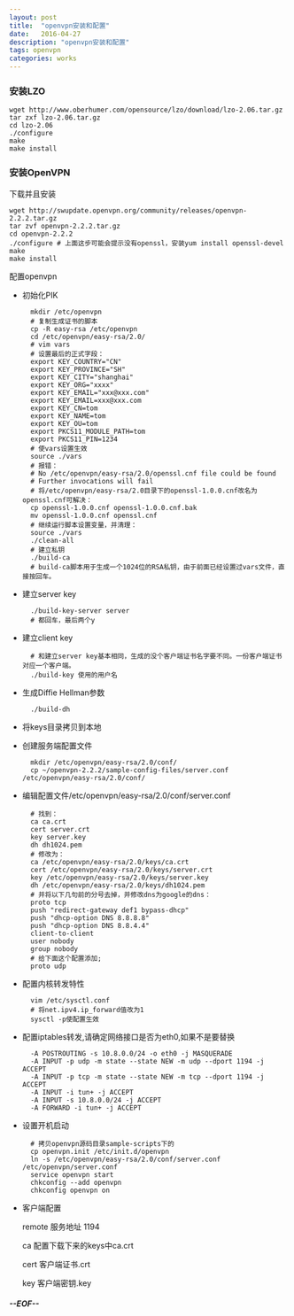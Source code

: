 ```yaml
---
layout: post
title:  "openvpn安装和配置"
date:   2016-04-27
description: "openvpn安装和配置"
tags: openvpn
categories: works
---
```


### 安装LZO
    wget http://www.oberhumer.com/opensource/lzo/download/lzo-2.06.tar.gz
    tar zxf lzo-2.06.tar.gz
    cd lzo-2.06
    ./configure
    make
    make install

### 安装OpenVPN
下载并且安装
	
	wget http://swupdate.openvpn.org/community/releases/openvpn-2.2.2.tar.gz
	tar zvf openvpn-2.2.2.tar.gz
    cd openvpn-2.2.2
    ./configure # 上面这步可能会提示没有openssl，安装yum install openssl-devel
    make
    make install
    
配置openvpn

- 初始化PIK
    
		mkdir /etc/openvpn
		# 复制生成证书的脚本
	    cp -R easy-rsa /etc/openvpn
	    cd /etc/openvpn/easy-rsa/2.0/
	    # vim vars
	    # 设置最后的正式字段：
	    export KEY_COUNTRY="CN"
	    export KEY_PROVINCE="SH"
	    export KEY_CITY="shanghai"
	    export KEY_ORG="xxxx"
	    export KEY_EMAIL="xxx@xxx.com"
	    export KEY_EMAIL=xxx@xxx.com
	    export KEY_CN=tom
	    export KEY_NAME=tom
	    export KEY_OU=tom
	    export PKCS11_MODULE_PATH=tom
	    export PKCS11_PIN=1234
	    # 使vars设置生效
	    source ./vars
	    # 报错：
	    # No /etc/openvpn/easy-rsa/2.0/openssl.cnf file could be found
	    # Further invocations will fail
	    # 将/etc/openvpn/easy-rsa/2.0目录下的openssl-1.0.0.cnf改名为openssl.cnf可解决：
	    cp openssl-1.0.0.cnf openssl-1.0.0.cnf.bak
	    mv openssl-1.0.0.cnf openssl.cnf
	    # 继续运行脚本设置变量，并清理：
	    source ./vars
	    ./clean-all
	    # 建立私钥
	    ./build-ca
	    # build-ca脚本用于生成一个1024位的RSA私钥，由于前面已经设置过vars文件，直接按回车。

- 建立server key
    
		./build-key-server server
    	# 都回车，最后两个y
    
- 建立client key

		# 和建立server key基本相同，生成的没个客户端证书名字要不同。一份客户端证书对应一个客户端。
		./build-key 使用的用户名
    
    
- 生成Diffie Hellman参数
    
		./build-dh
    
- 将keys目录拷贝到本地

- 创建服务端配置文件
    
		mkdir /etc/openvpn/easy-rsa/2.0/conf/
    	cp ~/openvpn-2.2.2/sample-config-files/server.conf /etc/openvpn/easy-rsa/2.0/conf/

- 编辑配置文件/etc/openvpn/easy-rsa/2.0/conf/server.conf
    
		# 找到：
    	ca ca.crt
    	cert server.crt
    	key server.key
    	dh dh1024.pem
		# 修改为：
    	ca /etc/openvpn/easy-rsa/2.0/keys/ca.crt
    	cert /etc/openvpn/easy-rsa/2.0/keys/server.crt
    	key /etc/openvpn/easy-rsa/2.0/keys/server.key
    	dh /etc/openvpn/easy-rsa/2.0/keys/dh1024.pem
    	# 并将以下几句前的分号去掉，并修改dns为google的dns：
	    proto tcp
	    push "redirect-gateway def1 bypass-dhcp"
	    push "dhcp-option DNS 8.8.8.8"
	    push "dhcp-option DNS 8.8.4.4"
	    client-to-client
	    user nobody
	    group nobody
	    # 给下面这个配置添加;
	    proto udp
    
- 配置内核转发特性
    
		vim /etc/sysctl.conf
    	# 将net.ipv4.ip_forward值改为1
		sysctl -p使配置生效

- 配置iptables转发,请确定网络接口是否为eth0,如果不是要替换

    	-A POSTROUTING -s 10.8.0.0/24 -o eth0 -j MASQUERADE
    	-A INPUT -p udp -m state --state NEW -m udp --dport 1194 -j ACCEPT
    	-A INPUT -p tcp -m state --state NEW -m tcp --dport 1194 -j ACCEPT 
    	-A INPUT -i tun+ -j ACCEPT
	    -A INPUT -s 10.8.0.0/24 -j ACCEPT
	    -A FORWARD -i tun+ -j ACCEPT
    
- 设置开机启动

	    # 拷贝openvpn源码目录sample-scripts下的
	    cp openvpn.init /etc/init.d/openvpn
	    ln -s /etc/openvpn/easy-rsa/2.0/conf/server.conf /etc/openvpn/server.conf
	    service openvpn start
	    chkconfig --add openvpn
	    chkconfig openvpn on
    
- 客户端配置
    
	remote 服务地址 1194
    
	ca 配置下载下来的keys中ca.crt
    
	cert 客户端证书.crt
    
	key 客户端密钥.key


##### --EOF--


